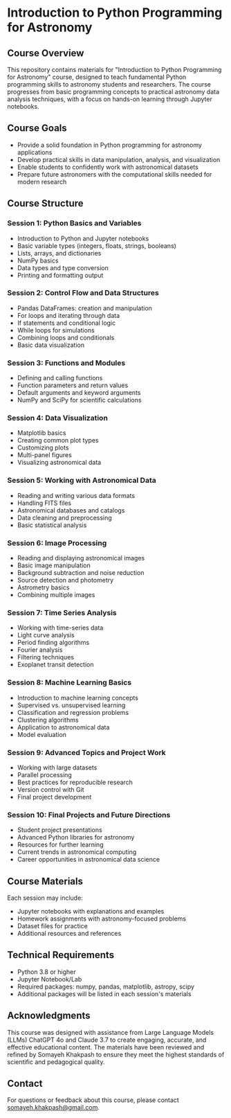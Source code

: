 # Introduction to Python Programming for Astronomy

## Course Overview

This repository contains materials for "Introduction to Python Programming for Astronomy" course, designed to teach fundamental Python programming skills to astronomy students and researchers. The course progresses from basic programming concepts to practical astronomy data analysis techniques, with a focus on hands-on learning through Jupyter notebooks.

## Course Goals

- Provide a solid foundation in Python programming for astronomy applications
- Develop practical skills in data manipulation, analysis, and visualization
- Enable students to confidently work with astronomical datasets
- Prepare future astronomers with the computational skills needed for modern research

## Course Structure

### Session 1: Python Basics and Variables
- Introduction to Python and Jupyter notebooks
- Basic variable types (integers, floats, strings, booleans)
- Lists, arrays, and dictionaries
- NumPy basics
- Data types and type conversion
- Printing and formatting output

### Session 2: Control Flow and Data Structures
- Pandas DataFrames: creation and manipulation
- For loops and iterating through data
- If statements and conditional logic
- While loops for simulations
- Combining loops and conditionals
- Basic data visualization

### Session 3: Functions and Modules
- Defining and calling functions
- Function parameters and return values
- Default arguments and keyword arguments
- NumPy and SciPy for scientific calculations

### Session 4: Data Visualization
- Matplotlib basics
- Creating common plot types
- Customizing plots
- Multi-panel figures
- Visualizing astronomical data

### Session 5: Working with Astronomical Data
- Reading and writing various data formats
- Handling FITS files
- Astronomical databases and catalogs
- Data cleaning and preprocessing
- Basic statistical analysis

### Session 6: Image Processing
- Reading and displaying astronomical images
- Basic image manipulation
- Background subtraction and noise reduction
- Source detection and photometry
- Astrometry basics
- Combining multiple images

### Session 7: Time Series Analysis
- Working with time-series data
- Light curve analysis
- Period finding algorithms
- Fourier analysis
- Filtering techniques
- Exoplanet transit detection

### Session 8: Machine Learning Basics
- Introduction to machine learning concepts
- Supervised vs. unsupervised learning
- Classification and regression problems
- Clustering algorithms
- Application to astronomical data
- Model evaluation

### Session 9: Advanced Topics and Project Work
- Working with large datasets
- Parallel processing
- Best practices for reproducible research
- Version control with Git
- Final project development

### Session 10: Final Projects and Future Directions
- Student project presentations
- Advanced Python libraries for astronomy
- Resources for further learning
- Current trends in astronomical computing
- Career opportunities in astronomical data science

## Course Materials

Each session may include:
- Jupyter notebooks with explanations and examples
- Homework assignments with astronomy-focused problems
- Dataset files for practice
- Additional resources and references

## Technical Requirements

- Python 3.8 or higher
- Jupyter Notebook/Lab
- Required packages: numpy, pandas, matplotlib, astropy, scipy
- Additional packages will be listed in each session's materials

## Acknowledgments

This course was designed with assistance from Large Language Models (LLMs) ChatGPT 4o and Claude 3.7 to create engaging, accurate, and effective educational content. The materials have been reviewed and refined by Somayeh Khakpash to ensure they meet the highest standards of scientific and pedagogical quality.

## Contact

For questions or feedback about this course, please contact somayeh.khakpash@gmail.com.
